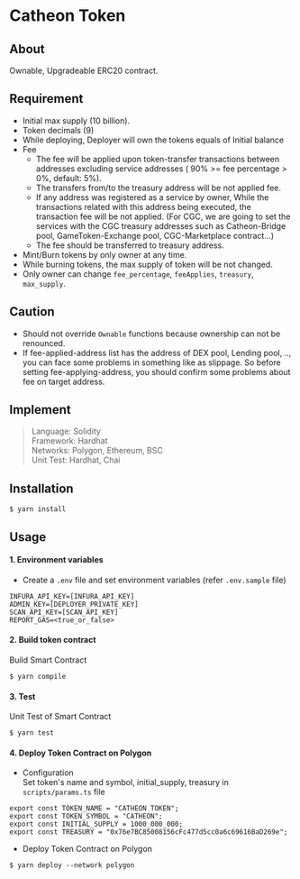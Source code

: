 # Catheon Token

## About
Ownable, Upgradeable ERC20 contract.

## Requirement
- Initial max supply (10 billion).
- Token decimals (9)
- While deploying, Deployer will own the tokens equals of Initial balance
- Fee
  - The fee will be applied upon token-transfer transactions between addresses excluding service addresses ( 90% >= fee percentage > 0%, default: 5%).
  - The transfers from/to the treasury address will be not applied fee.
  - If any address was registered as a service by owner, While the transactions related with this address being executed, the transaction fee will be not applied.
    (For CGC, we are going to set the services with the CGC treasury addresses such as Catheon-Bridge pool, GameToken-Exchange pool, CGC-Marketplace contract...)
  - The fee should be transferred to treasury address.
- Mint/Burn tokens by only owner at any time.
- While burning tokens, the max supply of token will be not changed.
- Only owner can change `fee_percentage`, `feeApplies`, `treasury`, `max_supply`.

## Caution
- Should not override `Ownable` functions because ownership can not be renounced.
- If fee-applied-address list has the address of DEX pool, Lending pool, .., you can face some problems in something like as slippage. So before setting fee-applying-address, you should confirm some problems about fee on target address.

## Implement
> Language: Solidity  
> Framework: Hardhat  
> Networks: Polygon, Ethereum, BSC  
> Unit Test: Hardhat, Chai

## Installation
```shell
$ yarn install
```

## Usage

#### 1. Environment variables
- Create a `.env` file and set environment variables (refer `.env.sample` file)
```
INFURA_API_KEY=[INFURA_API_KEY]
ADMIN_KEY=[DEPLOYER_PRIVATE_KEY]
SCAN_API_KEY=[SCAN_API_KEY]
REPORT_GAS=<true_or_false>
```

#### 2. Build token contract
Build Smart Contract
```shell
$ yarn compile
```

#### 3. Test
Unit Test of Smart Contract
```shell
$ yarn test
```

#### 4. Deploy Token Contract on Polygon

- Configuration  
  Set token's name and symbol, initial_supply, treasury in `scripts/params.ts` file

```shell
export const TOKEN_NAME = "CATHEON TOKEN";
export const TOKEN_SYMBOL = "CATHEON";
export const INITIAL_SUPPLY = 1000_000_000;
export const TREASURY = "0x76e7BC85008156cFc477d5cc0a6c69616BaD269e";
```

- Deploy Token Contract on Polygon

```shell
$ yarn deploy --network polygon
```
